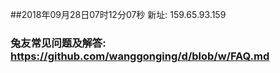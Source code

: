 ##2018年09月28日07时12分07秒 新址: 159.65.93.159
### 兔友常见问题及解答: https://github.com/wanggonging/d/blob/w/FAQ.md

